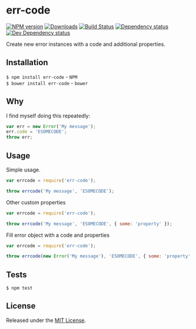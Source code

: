 # err-code

[![NPM version][npm-image]][npm-url] [![Downloads][downloads-image]][npm-url] [![Build Status][travis-image]][travis-url] [![Dependency status][david-dm-image]][david-dm-url] [![Dev Dependency status][david-dm-dev-image]][david-dm-dev-url]

[npm-url]:https://npmjs.org/package/err-code
[downloads-image]:http://img.shields.io/npm/dm/err-code.svg
[npm-image]:http://img.shields.io/npm/v/err-code.svg
[travis-url]:https://travis-ci.org/IndigoUnited/js-err-code
[travis-image]:http://img.shields.io/travis/IndigoUnited/js-err-code.svg
[david-dm-url]:https://david-dm.org/IndigoUnited/js-err-code
[david-dm-image]:https://img.shields.io/david/IndigoUnited/js-err-code.svg
[david-dm-dev-url]:https://david-dm.org/IndigoUnited/js-err-code#info=devDependencies
[david-dm-dev-image]:https://img.shields.io/david/dev/IndigoUnited/js-err-code.svg

Create new error instances with a code and additional properties.


## Installation

`$ npm install err-code` - `NPM`   
`$ bower install err-code` - `bower`


## Why

I find myself doing this repeatedly:

```js
var err = new Error('My message');
err.code = 'ESOMECODE';
throw err;
```


## Usage

Simple usage.

```js
var errcode = require('err-code');

throw errcode('My message', 'ESOMECODE');
```

Other custom properties

```js
var errcode = require('err-code');

throw errcode('My message', 'ESOMECODE', { some: 'property' });
```

Fill error object with a code and properties

```js
var errcode = require('err-code');

throw errcode(new Error('My message'), 'ESOMECODE', { some: 'property' });
```


## Tests

`$ npm test`


## License

Released under the [MIT License](http://www.opensource.org/licenses/mit-license.php).
